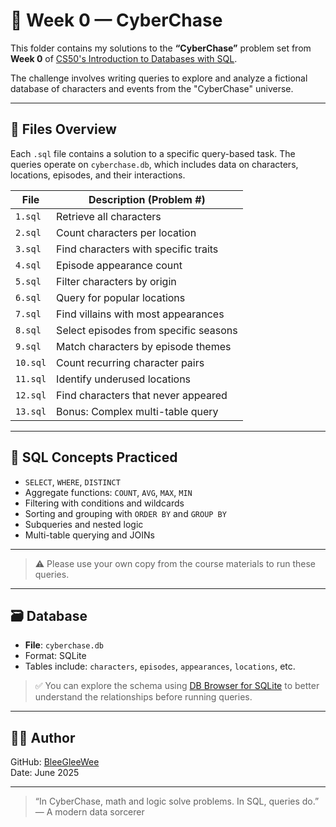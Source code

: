# 🤖 Week 0 — CyberChase

This folder contains my solutions to the **“CyberChase”** problem set from **Week 0** of [CS50's Introduction to Databases with SQL](https://cs50.harvard.edu/sql/).

The challenge involves writing queries to explore and analyze a fictional database of characters and events from the "CyberChase" universe.

---

## 📁 Files Overview

Each `.sql` file contains a solution to a specific query-based task. The queries operate on `cyberchase.db`, which includes data on characters, locations, episodes, and their interactions.

| File      | Description (Problem #)               |
|-----------|----------------------------------------|
| `1.sql`   | Retrieve all characters                |
| `2.sql`   | Count characters per location          |
| `3.sql`   | Find characters with specific traits   |
| `4.sql`   | Episode appearance count               |
| `5.sql`   | Filter characters by origin            |
| `6.sql`   | Query for popular locations            |
| `7.sql`   | Find villains with most appearances    |
| `8.sql`   | Select episodes from specific seasons  |
| `9.sql`   | Match characters by episode themes     |
| `10.sql`  | Count recurring character pairs        |
| `11.sql`  | Identify underused locations           |
| `12.sql`  | Find characters that never appeared    |
| `13.sql`  | Bonus: Complex multi-table query       |

---

## 🧠 SQL Concepts Practiced

- `SELECT`, `WHERE`, `DISTINCT`
- Aggregate functions: `COUNT`, `AVG`, `MAX`, `MIN`
- Filtering with conditions and wildcards
- Sorting and grouping with `ORDER BY` and `GROUP BY`
- Subqueries and nested logic
- Multi-table querying and JOINs

---
> ⚠️ Please use your own copy from the course materials to run these queries.
---

## 🗃️ Database

- **File**: `cyberchase.db`
- Format: SQLite
- Tables include: `characters`, `episodes`, `appearances`, `locations`, etc.

> ✅ You can explore the schema using [DB Browser for SQLite](https://sqlitebrowser.org/) to better understand the relationships before running queries.

---

## 👩‍💻 Author

GitHub: [BleeGleeWee](https://github.com/BleeGleeWee)  
Date: June 2025

---

> “In CyberChase, math and logic solve problems. In SQL, queries do.” — A modern data sorcerer

